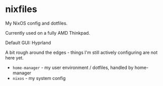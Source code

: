 # nixfiles

My NixOS config and dotfiles.

Currently used on a fully AMD Thinkpad.

Default GUI: Hyprland

A bit rough around the edges - things I'm still actively configuring are not here yet.

- `home-manager` - my user environment / dotfiles, handled by home-manager
- `nixos` - my system config
